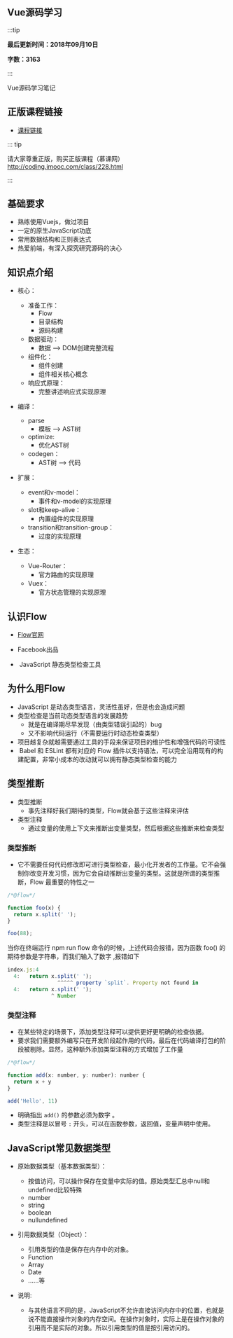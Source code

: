 ## Vue源码学习

:::tip

**最后更新时间：2018年09月10日**

**字数：3163**

:::


Vue源码学习笔记

## 正版课程链接

* [课程链接](http://coding.imooc.com/class/228.html)


::: tip

请大家尊重正版，购买正版课程（慕课网）
http://coding.imooc.com/class/228.html

:::

## 基础要求

* 熟练使用Vuejs，做过项目
* 一定的原生JavaScript功底
* 常用数据结构和正则表达式
* 热爱前端，有深入探究研究源码的决心


## 知识点介绍

* 核心：
  * 准备工作：
    * Flow
    * 目录结构
    * 源码构建
  * 数据驱动：
    * 数据 —> DOM创建完整流程
  * 组件化：
    * 组件创建
    * 组件相关核心概念
  * 响应式原理：
    * 完整讲述响应式实现原理

* 编译：
  * parse
    * 模板 —> AST树
  * optimize:
    * 优化AST树
  * codegen：
    * AST树 —> 代码

* 扩展：
  * event和v-model：
    * 事件和v-model的实现原理
  * slot和keep-alive：
    * 内置组件的实现原理
  * transition和transition-group：
    * 过度的实现原理

* 生态：
  * Vue-Router：
    * 官方路由的实现原理
  * Vuex：
    * 官方状态管理的实现原理

## 认识Flow

* [Flow官网](https://flow.org/en/docs/getting-started/)

* Facebook出品
*  JavaScript 静态类型检查工具 

## 为什么用Flow

* JavaScript 是动态类型语言，灵活性虽好，但是也会造成问题
* 类型检查是当前动态类型语言的发展趋势 
  * 就是在编译期尽早发现（由类型错误引起的）bug 
  * 又不影响代码运行（不需要运行时动态检查类型） 
* 项目越复杂就越需要通过工具的手段来保证项目的维护性和增强代码的可读性 
*  Babel 和 ESLint 都有对应的 Flow 插件以支持语法，可以完全沿用现有的构建配置，非常小成本的改动就可以拥有静态类型检查的能力 

## 类型推断

* 类型推断
  * 事先注释好我们期待的类型，Flow就会基于这些注释来评估 
* 类型注释
  * 通过变量的使用上下文来推断出变量类型，然后根据这些推断来检查类型 

### 类型推断

* 它不需要任何代码修改即可进行类型检查，最小化开发者的工作量。它不会强制你改变开发习惯，因为它会自动推断出变量的类型。这就是所谓的类型推断，Flow 最重要的特性之一 

```javascript
/*@flow*/

function foo(x) {
  return x.split(' ');
}

foo(88);
```

当你在终端运行 npm run flow 命令的时候，上述代码会报错，因为函数 foo() 的期待参数是字符串，而我们输入了数字 ,报错如下

```javascript
index.js:4
  4:   return x.split(' ');
                ^^^^^ property `split`. Property not found in
  4:   return x.split(' ');
              ^ Number
```

### 类型注释

* 在某些特定的场景下，添加类型注释可以提供更好更明确的检查依据。 
* 要求我们需要额外编写只在开发阶段起作用的代码，最后在代码编译打包的阶段被剔除。显然，这种额外添加类型注释的方式增加了工作量 

```javascript
/*@flow*/

function add(x: number, y: number): number {
  return x + y
}

add('Hello', 11)
```

* 明确指出 `add()` 的参数必须为数字 。
* 类型注释是以冒号 `:` 开头，可以在函数参数，返回值，变量声明中使用。

## JavaScript常见数据类型

* 原始数据类型（基本数据类型）：
  * 按值访问，可以操作保存在变量中实际的值。原始类型汇总中null和undefined比较特殊 
  * number
  * string
  * boolean
  * nullundefined

* 引用数据类型（Object）：
  * 引用类型的值是保存在内存中的对象。 
  * Function
  * Array
  * Date
  * ......等
  
  
* 说明:
  * 与其他语言不同的是，JavaScript不允许直接访问内存中的位置，也就是说不能直接操作对象的内存空间。在操作对象时，实际上是在操作对象的引用而不是实际的对象。所以引用类型的值是按引用访问的。 